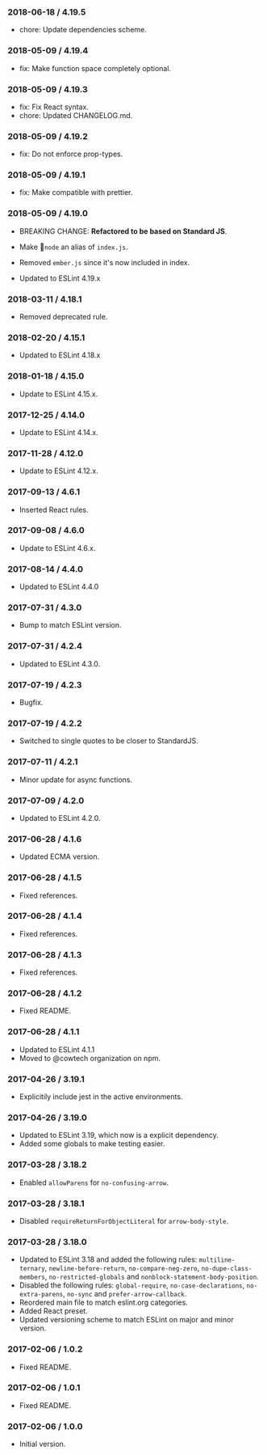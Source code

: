 ### 2018-06-18 / 4.19.5

* chore: Update dependencies scheme.

### 2018-05-09 / 4.19.4

* fix: Make function space completely optional.

### 2018-05-09 / 4.19.3

* fix: Fix React syntax.
* chore: Updated CHANGELOG.md.

### 2018-05-09 / 4.19.2

* fix: Do not enforce prop-types.

### 2018-05-09 / 4.19.1

* fix: Make compatible with prettier.

### 2018-05-09 / 4.19.0

* BREAKING CHANGE: **Refactored to be based on Standard JS**.
* Make `node` an alias of `index.js`.
* Removed `ember.js` since it's now included in index.

* Updated to ESLint 4.19.x

### 2018-03-11 / 4.18.1

* Removed deprecated rule.

### 2018-02-20 / 4.15.1

* Updated to ESLint 4.18.x

### 2018-01-18 / 4.15.0

* Update to ESLint 4.15.x.

### 2017-12-25 / 4.14.0

* Update to ESLint 4.14.x.

### 2017-11-28 / 4.12.0

* Update to ESLint 4.12.x.

### 2017-09-13 / 4.6.1

* Inserted React rules.

### 2017-09-08 / 4.6.0

* Update to ESLint 4.6.x.

### 2017-08-14 / 4.4.0

* Updated to ESLint 4.4.0

### 2017-07-31 / 4.3.0

* Bump to match ESLint version.

### 2017-07-31 / 4.2.4

* Updated to ESLint 4.3.0.

### 2017-07-19 / 4.2.3

* Bugfix.

### 2017-07-19 / 4.2.2

* Switched to single quotes to be closer to StandardJS.

### 2017-07-11 / 4.2.1

* Minor update for async functions.

### 2017-07-09 / 4.2.0

* Updated to ESLint 4.2.0.

### 2017-06-28 / 4.1.6

* Updated ECMA version.

### 2017-06-28 / 4.1.5

* Fixed references.

### 2017-06-28 / 4.1.4

* Fixed references.

### 2017-06-28 / 4.1.3

* Fixed references.

### 2017-06-28 / 4.1.2

* Fixed README.

### 2017-06-28 / 4.1.1

* Updated to ESLint 4.1.1
* Moved to @cowtech organization on npm.

### 2017-04-26 / 3.19.1

* Explicitily include jest in the active environments.

### 2017-04-26 / 3.19.0

* Updated to ESLint 3.19, which now is a explicit dependency.
* Added some globals to make testing easier.

### 2017-03-28 / 3.18.2

* Enabled `allowParens` for `no-confusing-arrow`.

### 2017-03-28 / 3.18.1

* Disabled `requireReturnForObjectLiteral` for `arrow-body-style`.

### 2017-03-28 / 3.18.0

* Updated to ESLint 3.18 and added the following rules: `multiline-ternary`, `newline-before-return`, `no-compare-neg-zero`, `no-dupe-class-members`, `no-restricted-globals` and `nonblock-statement-body-position`.
* Disabled the following rules: `global-require`, `no-case-declarations`, `no-extra-parens`, `no-sync` and `prefer-arrow-callback`.
* Reordered main file to match eslint.org categories.
* Added React preset.
* Updated versioning scheme to match ESLint on major and minor version.

### 2017-02-06 / 1.0.2

* Fixed README.

### 2017-02-06 / 1.0.1

* Fixed README.

### 2017-02-06 / 1.0.0

* Initial version.
